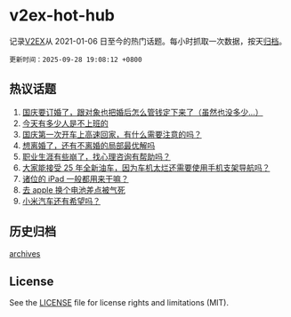 # v2ex-hot-hub

 记录[V2EX](https://www.v2ex.com/)从 2021-01-06 日至今的热门话题。每小时抓取一次数据，按天[归档](archives)。

`更新时间：2025-09-28 19:08:12 +0800`

## 热议话题

1. [国庆要订婚了，跟对象也把婚后怎么管钱定下来了（虽然也没多少...）](https://www.v2ex.com/t/1162337)
1. [今天有多少人是不上班的](https://www.v2ex.com/t/1162264)
1. [国庆第一次开车上高速回家，有什么需要注意的吗？](https://www.v2ex.com/t/1162326)
1. [想离婚了，还有不离婚的局部最优解吗](https://www.v2ex.com/t/1162255)
1. [职业生涯有些崩了，找心理咨询有帮助吗？](https://www.v2ex.com/t/1162237)
1. [大家能接受 25 年全新油车，因为车机太烂还需要使用手机支架导航吗？](https://www.v2ex.com/t/1162297)
1. [诸位的 iPad 一般都用来干嘛？](https://www.v2ex.com/t/1162346)
1. [去 apple 换个电池差点被气死](https://www.v2ex.com/t/1162243)
1. [小米汽车还有希望吗？](https://www.v2ex.com/t/1162383)

## 历史归档

[archives](archives)

## License

See the [LICENSE](LICENSE) file for license rights and limitations (MIT).
